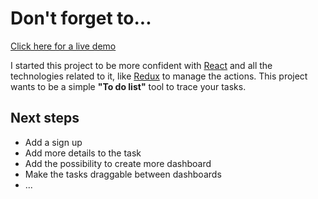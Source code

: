 Don't forget to...
==================
[Click here for a live demo](https://vigilant-austin-3dd81b.netlify.com/)

I started this project to be more confident with
[React](https://reactjs.org/)
and all the technologies related to it, like
[Redux](https://redux.js.org/)
to manage the actions.
This project wants to be a simple **"To do list"** tool
to trace your tasks.

Next steps
----------
* Add a sign up
* Add more details to the task
* Add the possibility to create more dashboard
* Make the tasks draggable between dashboards
* ...
